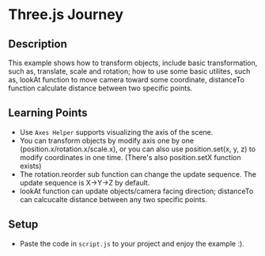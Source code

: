 # Three.js Journey

## Description

This example shows how to transform objects, include basic transformation,
such as, translate, scale and rotation; how to use some basic utilites, 
such as, lookAt function to move camera toward some coordinate, distanceTo
function calculate distance between two specific points.

## Learning Points

* Use `Axes Helper` supports visualizing the axis of the scene.
* You can transform objects by modify axis one by one (position.x/rotation.x/scale.x), or you can
also use position.set(x, y, z) to modify coordinates in one time. (There's also position.setX function exists)
* The rotation.reorder sub function can change the update sequence. The update sequence is X->Y->Z by default.
* lookAt function can update objects/camera facing direction; distanceTo can calcucalte distance between any two specific points.

## Setup

* Paste the code in `script.js` to your project and enjoy the example :).
